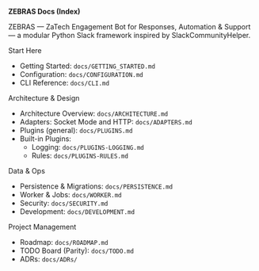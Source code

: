 **ZEBRAS Docs (Index)**

ZEBRAS — ZaTech Engagement Bot for Responses, Automation & Support — a modular Python Slack framework inspired by SlackCommunityHelper.

Start Here
- Getting Started: `docs/GETTING_STARTED.md`
- Configuration: `docs/CONFIGURATION.md`
- CLI Reference: `docs/CLI.md`

Architecture & Design
- Architecture Overview: `docs/ARCHITECTURE.md`
- Adapters: Socket Mode and HTTP: `docs/ADAPTERS.md`
- Plugins (general): `docs/PLUGINS.md`
- Built-in Plugins:
  - Logging: `docs/PLUGINS-LOGGING.md`
  - Rules: `docs/PLUGINS-RULES.md`

Data & Ops
- Persistence & Migrations: `docs/PERSISTENCE.md`
- Worker & Jobs: `docs/WORKER.md`
- Security: `docs/SECURITY.md`
- Development: `docs/DEVELOPMENT.md`

Project Management
- Roadmap: `docs/ROADMAP.md`
- TODO Board (Parity): `docs/TODO.md`
- ADRs: `docs/ADRs/`
